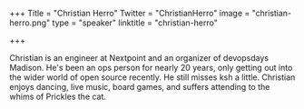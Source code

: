 +++
Title = "Christian Herro"
Twitter = "ChristianHerro"
image = "christian-herro.png"
type = "speaker"
linktitle = "christian-herro"

+++

Christian is an engineer at Nextpoint and an organizer of devopsdays Madison. He's been an ops person for nearly 20 years, only getting out into the wider world of open source recently. He still misses ksh a little. Christian enjoys dancing, live music, board games, and suffers attending to the whims of Prickles the cat.
